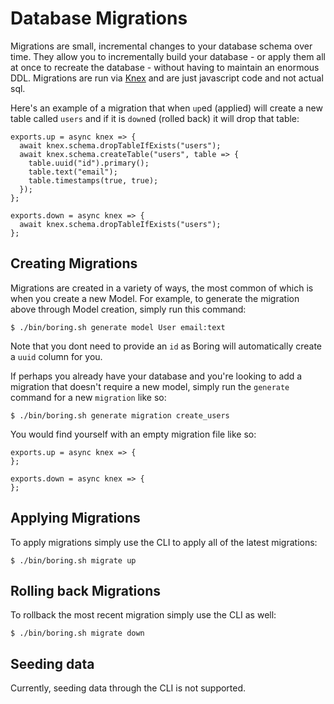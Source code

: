 # Database Migrations
Migrations are small, incremental changes to your database schema over time. They allow you to incrementally build your database - or apply them all at once to recreate the database - without having to maintain an enormous DDL. Migrations are run via [Knex](knexjs.org) and are just javascript code and not actual sql.

Here's an example of a migration that when `up`ed (applied) will create a new table called `users` and if it is `down`ed (rolled back) it will drop that table:
```
exports.up = async knex => {
  await knex.schema.dropTableIfExists("users");
  await knex.schema.createTable("users", table => {
    table.uuid("id").primary();
    table.text("email");
    table.timestamps(true, true);
  });
};

exports.down = async knex => {
  await knex.schema.dropTableIfExists("users");
};
```

## Creating Migrations
Migrations are created in a variety of ways, the most common of which is when you create a new Model. For example, to generate the migration above through Model creation, simply run this command:
```
$ ./bin/boring.sh generate model User email:text
```
Note that you dont need to provide an `id` as Boring will automatically create a `uuid` column for you.

If perhaps you already have your database and you're looking to add a migration that doesn't require a new model, simply run the `generate` command for a new `migration` like so:
```
$ ./bin/boring.sh generate migration create_users
```
You would find yourself with an empty migration file like so:
```
exports.up = async knex => {
};

exports.down = async knex => {
};
```

## Applying Migrations
To apply migrations simply use the CLI to apply all of the latest migrations:
```
$ ./bin/boring.sh migrate up
```

## Rolling back Migrations
To rollback the most recent migration simply use the CLI as well:
```
$ ./bin/boring.sh migrate down
```

## Seeding data
Currently, seeding data through the CLI is not supported.
